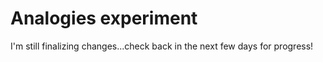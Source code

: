 # Analogies experiment

I'm still finalizing changes...check back in the next few days for progress!
